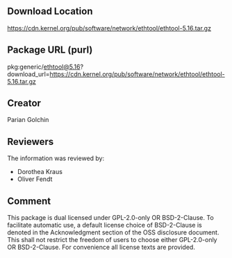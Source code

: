 ## Download Location

https://cdn.kernel.org/pub/software/network/ethtool/ethtool-5.16.tar.gz

## Package URL (purl)

pkg:generic/ethtool@5.16?download_url=https://cdn.kernel.org/pub/software/network/ethtool/ethtool-5.16.tar.gz

## Creator

Parian Golchin

## Reviewers

The information was reviewed by:

* Dorothea Kraus
* Oliver Fendt

## Comment

This package is dual licensed under GPL-2.0-only OR BSD-2-Clause. To facilitate automatic use, a default license choice of BSD-2-Clause is denoted in the Acknowledgment section of the OSS disclosure document. This shall not restrict the freedom of users to choose either GPL-2.0-only OR BSD-2-Clause. For convenience all license texts are provided.